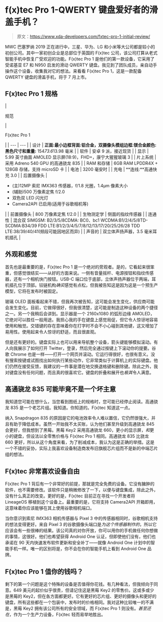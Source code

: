 # f(x)tec Pro 1-QWERTY 键盘爱好者的滑盖手机？

> 原文：<https://www.xda-developers.com/fxtec-pro-1-initial-review/>

MWC 巴塞罗纳 2019 正在进行中，三星、华为、LG 和小米等大公司都是较小的初创公司。其中一家初创企业是总部位于英国的 F(x)tec 公司，该公司打算从老式智能手机中恢复广受欢迎的功能。F(x)tec Pro 1 是他们的第一款设备，它采用了受诺基亚 E7 和 N950 启发的滑动 QWERTY 键盘。我见到了团队成员，亲自动手操作这个设备，收集我对它的想法。来看看 F(x)tec Pro 1，这是一款配备 QWERTY 键盘的滑盖手机，将于 7 月上市。

## F(x)tec Pro 1 规格

| 

规范

 | 

F(x)tec Pro 1

 |
| --- | --- |
| 设计 | **正面:**最小边框**背面:**铝合金，双摄像头模组**边框:**镁合金**颜色:**黑色**尺寸和重量:** 154*73.6*13.98 毫米 |
| 软件 | 安卓 9 派，接近现货 |
| 显示 | 5.99 英寸曲面 AMOLED 显示屏(18:9)，FHD+，康宁大猩猩玻璃 3 |
| 片上系统 | 采用 Adreno 540 GPU 的高通骁龙 835 |
| RAM 和存储 | 6GB RAM LPDDR4X + 128GB 存储，支持 microSD 卡 |
| 电池 | 3200 毫安时 |
| 充电 | **连线:**高通快充 3.0 |
| 后置摄像头 | 

*   (主)12MP 索尼 IMX363 传感器，f/1.8 光圈，1.4μm 像素大小
*   (辅助)500 万像素定焦 f/2.0
*   双色双 LED 闪光灯
*   Camera2API 已启用(适用于谷歌相机等)

 |
| 前置摄像头 | 800 万像素定焦 f/2.0 |
| 生物测定学 | 侧面的指纹传感器 |
| 连通性 | 混合双 SIMGSM: B2/3/5/8CDMA: BC0、bc1 WCDMA:B1/2/4/5/8TD-SCDMA:B34/39 FDD LTE:B1/2/3/4/5/7/8/12/13/17/20/25/26/28 TDD LTE:38/39/40/41(频段可能因地区而异) |
| 声音的 | 双立体声扬声器，3.5 毫米耳机插孔 |

## 外观和感觉

首先也是最重要的是，F(x)tec Pro 1 是一个绝对的旁观者。是的，它看起来很笨重，但感觉很结实——从好的方面来说。一侧有音量摇杆、电源按钮和指纹传感器，还有一个相机快门按钮。USB-C 端口位于底部，立体声扬声器位于两端，耳机插孔位于顶部。铰链机构*确实*感觉有点松，但我被告知这是因为这是一个预生产模型，它将在发布时被固定。

玻璃 OLED 面板看起来不错，但我再次被告知，这可能会发生变化，供应商可能会发生变化。目前，它做得很好，但我很清楚，这可能是制造这种设备的两个捷径之一。另一个我稍后会讲到。显示器是一个 2160x1080 的弧形边缘 AMOLED，它绝对可以胜任一般用途。我担心我的手在键盘上感觉局促，但它令人惊讶地容易使用和触觉。交错键的存在意味着你在打字时不会不小心碰到其他键，这又增加了易用性。使用起来令人惊讶的舒适，而且很直观。

但是还有更好的。键盘实际上也可以用来导航整个设备，箭头键能够模拟滚动。有人向我展示了如何打开 Twitter，登录，然后完全通过按键上下滚动你的提要。谷歌 Chrome 也是一样——打开一个网页并滚动。它运行得很好，也很有意义。没有搜索按键或试图找出如何执行某些动作，它非常类似于计算机上的实际键盘。他们仍然在接受反馈，我建议的一件事是潜在地交换退格键和删除键。除此之外，我对键盘没有任何问题，而且真的很喜欢它。键盘的折叠和展开也*极其*令人满意。

## 高通骁龙 835 可能毕竟不是一个坏主意

我知道您可能在想什么，当您看到图纸上的规格时，您可能已经停止阅读。高通骁龙 835 是一个老芯片组。我知道。你知道的。F(x)tec 知道这一点。

纳入 Snapdragon 835 的原因是它的电池效率令人难以置信，它仍然很强大，并且有助于降低成本。虽然一开始我不太买账，认为他们甚至升级到高通骁龙 845 会更好，但我想到了黑莓。黑莓 Key2 采用高通骁龙 660，更小的显示屏，*和*更小的键盘，但设法以全零售价格与 F(x)tec Pro 1 相同。高通骁龙 835 比骁龙 660 更好，所以从这个角度来看，为了削减成本，我认为这是正确的举措。这是一个不错的妥协，实际上我喜欢设备制造商发布旧旗舰芯片组而不是新的中端芯片组的想法。

## F(x)tec 非常喜欢设备自由

F(x)tec Pro 1 背后有一个非常好的前提，那就是完全免费的设备。它没有臃肿的软件，也不需要修改。该软件只是稍微修改了一下，以便与键盘集成，除此之外，没有什么真正的改变。更好的是，F(x)tec 目前正在寻找一个开发者将 LineageOS 移植到这个设备上。最重要的是，它将支持 Camera2API 开箱即用，这意味着你应该能够在其上使用谷歌相机端口。

当你意识到索尼 IMX363 相机传感器与 Pixel 3 中的传感器相同时，谷歌相机支持的想法变得更好。来自 Pixel 3 的谷歌摄像头端口是*为这个传感器制作的*，所以它应该会有一些很棒的结果。该公司真的对你开放，你可以用你的手机做任何你想做的事情，这很好。他们也希望获得 Android One 认证，但即使他们没有，他们也承诺在 90 天内快速发布软件更新和安全补丁——就像 Android One 计划中的智能手机一样。唯一的区别将是，你不会在你的智能手机上看到 Android One 品牌。

## F(x)tec Pro 1 值你的钱吗？

剩下的第一个问题是这个特殊的设备是否值得你花钱。有几种看法，但我倾向于同意。649 美元的起价似乎很贵，但请记住这是黑莓 Key2 的零售价。这或多或少是黑莓的 Key2，但在各方面都更好。它有更好的芯片组、更好的摄像头和更好的键盘，所有这些都在一个包装中，发布时的价格相同。我对这种比较唯一的不满是，黑莓 Key2 拥有该公司所有的安全领域，而 F(x)tec Pro 1 则没有。*甚至还在*，作为一个生产力设备，F(x)tec 轻而易举地胜出。